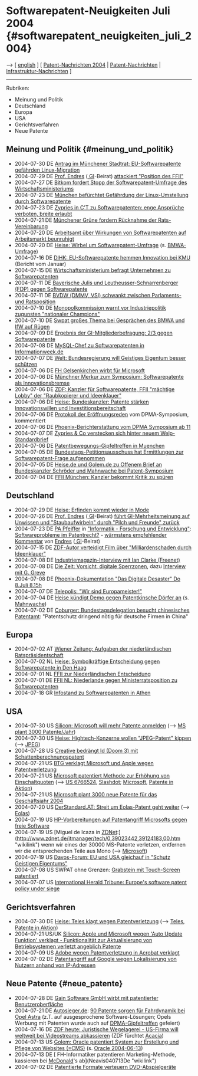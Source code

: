 # Softwarepatent-Neuigkeiten Juli 2004 {#softwarepatent_neuigkeiten_juli_2004}

\--\> \[ [ english](Swpatcnino0405En "wikilink") \] \[ [
Patent-Nachrichten 2004](Swpatcnino04De "wikilink") \| [
Patent-Nachrichten](SwpatcninoDe "wikilink") \| [
Infrastruktur-Nachrichten](FfiinewsDe "wikilink") \]

------------------------------------------------------------------------

Rubriken:

-   Meinung und Politik
-   Deutschland
-   Europa
-   USA
-   Gerichtsverfahren
-   Neue Patente

## Meinung und Politik {#meinung_und_politik}

-   2004-07-30 DE [ Antrag im Münchener Stadtrat: EU-Softwarepatente
    gefährden Linux-Migration](Limux040730De "wikilink")
-   2004-07-29 DE [ Prof. Endres](AlbertEndresDe "wikilink") ([
    GI](SwpatgievDe "wikilink")-Beirat) [attackiert \"Position des
    FFII\"](http://www.gi-ev.de/evewa/php/forum.php?GSAG=da743efbac7ba30449b067df53b1ed5a&action=viewmsg=557 "wikilink")
-   2004-07-27 DE [ Bitkom fordert Stopp der Softwarepatent-Umfrage des
    Wirtschaftsministeriums](Bitkom040727De "wikilink")
-   2004-07-23 DE [ München befürchtet Gefährdung der Linux-Umstellung
    durch Softwarepatente](Limux040723De "wikilink")
-   2004-07-23 DE [ Zypries in C\'T zu Softwarepatenten: enge Ansprüche
    verboten, breite erlaubt](Zypries040723De "wikilink")
-   2004-07-21 DE [ Münchener Grüne fordern Rücknahme der
    Rats-Vereinbarung](Gruenemuc0407De "wikilink")
-   2004-07-20 DE [ Arbeitsamt über Wirkungen von Softwarepatenten auf
    Arbeitsmarkt beunruhigt](Schaetter040720De "wikilink")
-   2004-07-20 DE [Heise: Wirbel um
    Softwarepatent-Umfrage](http://www.heise.de/newsticker/meldung/49239 "wikilink")
    (s. [ BMWA-Umfrage](Bmwa040715De "wikilink"))
-   2004-07-16 DE [ DIHK: EU-Softwarepatente hemmen Innovation bei
    KMU](Dihk0401De "wikilink") (Bericht vom Januar)
-   2004-07-15 DE [ Wirtschaftsministerium befragt Unternehmen zu
    Softwarepatenten](Bmwa040715De "wikilink")
-   2004-07-11 DE [ Bayerische Julis und Leutheusser-Schnarrenberger
    (FDP) gegen Softwarepatente](Juli040711De "wikilink")
-   2004-07-11 DE [ BVDW (DMMV, VSI) schwankt zwischen Parlaments- und
    Ratsposition](DmmvCons04De "wikilink")
-   2004-07-10 DE [ Monopolkommission warnt vor Industriepolitik
    zugunsten \"nationaler Champions\"](Mopoko0407De "wikilink")
-   2004-07-10 DE [ Swpat großes Thema bei Gesprächen des BMWA und IfW
    auf Rügen](Ruegen040710De "wikilink")
-   2004-07-09 DE [ Ergebnis der GI-Mitgliederbefragung: 2/3 gegen
    Softwarepatente](Giev040709De "wikilink")
-   2004-07-08 DE [ MySQL-Chef zu Softwarepatenten in
    Informationweek.de](Mysql040708De "wikilink")
-   2004-07-07 DE [Welt: Bundesregierung will Geistiges Eigentum besser
    schützen](http://www.welt.de/data/2004/07/07/301787.html "wikilink")
-   2004-07-06 DE [ FH Gelsenkirchen wirbt für
    Microsoft](FhgeMs040706De "wikilink")
-   2004-07-06 DE [ Münchner Merkur zum Symposium: Softwarepatente als
    Innovationsbremse](MuenchnerMerkur040707De "wikilink")
-   2004-07-06 DE [ ZDF: Kanzler für Softwarepatente, FFII \"mächtige
    Lobby\" der \"Raubkopierer und
    Ideenklauer\"](Heute040706De "wikilink")
-   2004-07-06 DE [Heise: Bundeskanzler: Patente stärken
    Innovationswillen und
    Investitionsbereitschaft](http://www.heise.de/newsticker/meldung/48897 "wikilink")
-   2004-07-06 DE [ Protokoll der
    Eröffnungsreden](DpmaLog040706De "wikilink") vom DPMA-Symposium,
    kommentiert
-   2004-07-06 DE [Phoenix-Berichterstattung vom DPMA Symposium ab
    11](http://www.phoenix.de/mxd/front/index.html?tag=040706 "wikilink")
-   2004-07-07 DE [ Zypries & Co verstecken sich hinter neuem
    Welp-Standardbrief](Welp0407De "wikilink")
-   2004-07-06 DE [ Patentbewegungs-Gipfeltreffen in
    Muenchen](Dpma040706De "wikilink")
-   2004-07-05 DE [ Bundestags-Petitionsausschuss hat Ermittlungen zur
    Softwarepatent-Frage aufgenommen](Bundestag040705De "wikilink")
-   2004-07-05 DE [ Heise.de und Golem.de zu Offenem Brief an
    Bundeskanzler Schröder und Mahnwache bei
    Patent-Symposium](HeiseGolem040705De "wikilink")
-   2004-07-04 DE [ FFII München: Kanzler bekommt Kritik zu
    spüren](DpmaPM040706De "wikilink")

## Deutschland

-   2004-07-29 DE [ Heise: Erfinden kommt wieder in
    Mode](Heise040729De "wikilink")
-   2004-07-26 DE [ Prof. Endres](AlbertEndresDe "wikilink") ([
    GI](SwpatgievDe "wikilink")-Beirat) [führt GI-Mehrheitsmeinung auf
    Unwissen und \"Staubaufwirbeln\" durch \"Pilch und Freunde\"
    zurück](http://www.gi-ev.de/evewa/php/forum.php?GSAG=da743efbac7ba30449b067df53b1ed5a&action=viewmsg&mid=545 "wikilink")
-   2004-07-23 DE [ PA Pfeiffer](SwpatpfeifferDe "wikilink") in [
    \"Informatik - Forschung und
    Entwicklung\"](InformatikForschungUndEntwicklungDe "wikilink"):
    [Softwareprobleme im
    Patentrecht?](http://swpat.ffii.org/papiere/pfeiffer04/index.de.html "wikilink") -
    [wärmstens empfehlender
    Kommentar](http://www.gi-ev.de/evewa/php/forum.php?GSAG=da743efbac7ba30449b067df53b1ed5a&action=viewmsg&mid=535 "wikilink")
    von [ Endres](AlbertEndresDe "wikilink") ([
    GI](SwpatgievDe "wikilink")-Beirat)
-   2004-07-15 DE [ ZDF-Autor verteidigt Film über \"Milliardenschaden
    durch Ideenklauer\"](Ahlers040715De "wikilink")
-   2004-07-08 DE [Industriemagazin-Interview mit Ian Clarke
    (Freenet)](http://www.industriemagazin.at/e_conomy/detailecom.asp?artikelid=24812&Anz=detailartikel "wikilink")
-   2004-07-08 DE [Die Zeit: Vorsicht, digitale
    Sperrzonen](http://www.zeit.de/2004/29/Patente "wikilink"), dazu
    [Interview mit G.
    Greve](http://www.zeit.de/2004/29/Interview_Patente "wikilink")
-   2004-07-08 DE [Phoenix-Dokumentation \"Das Digitale Desaster\" Do
    8.Juli
    8.15h](http://www.phoenix.de/dokus/15984/index.html "wikilink")
-   2004-07-07 DE [Telepolis: \"Wir sind
    Europameister!\"](http://www.heise.de/tp/deutsch/special/copy/17825/1.html "wikilink")
-   2004-07-04 DE [Heise kündigt Demo gegen Patentkinsche Dörfer
    an](http://www.heise.de/newsticker/meldung/48837 "wikilink") (s. [
    Mahnwache](DemoMuenchen040706De "wikilink"))
-   2004-07-02 DE [Coburger: Bundestagsdelegation besucht chinesisches
    Patentamt](http://www.ct-coburg.de/pub/index.php?mid=55&aid=78&otn=3551&bta=81 "wikilink"):
    \"Patentschutz dringend nötig für deutsche Firmen in China\"

## Europa

-   2004-07-02 AT [Wiener Zeitung: Aufgaben der niederländischen
    Ratspräsidentschaft](http://www.wienerzeitung.at/frameless/eu.htm?ID=M15=208428 "wikilink")
-   2004-07-02 NL [Heise: Symbolkräftige Entscheidung gegen
    Softwarepatente in Den
    Haag](http://www.heise.de/newsticker/meldung/48796 "wikilink")
-   2004-07-01 NL [ FFII zur Niederländischen
    Entscheidung](NlvotDe040701De "wikilink")
-   2004-07-01 DE [ FFII NL: Niederlande gegen Ministerratsposition zu
    Softwarepatenten](NlVote040701De "wikilink")
-   2004-07-18 GR [ Infostand zu Softwarepatenten in
    Athen](Athina040718De "wikilink")

## USA

-   2004-07-30 US [Silicon: Microsoft will mehr Patente
    anmelden](http://www.silicon.de/cpo/news-b2b/detail.php?nr=15740 "wikilink")
    (\--\> [ MS plant 3000 Patente/Jahr](Microsoft040720De "wikilink"))
-   2004-07-30 US [Heise: Hightech-Konzerne wollen \"JPEG-Patent\"
    kippen](http://www.heise.de/newsticker/meldung/49624 "wikilink")
    (\--\> [ JPEG](SwxaiJpegEn "wikilink"))
-   2004-07-28 US [ Creative bedrängt Id (Doom 3) mit
    Schattenberechnungspatent](Creative040728De "wikilink")
-   2004-07-21 US [ BTG verklagt Microsoft und Apple wegen
    Patentverletzung](SwxaiBtgDe "wikilink")
-   2004-07-21 US [Microsoft patentiert Methode zur Erhöhung von
    Einschaltquoten](http://www.heise.de/newsticker/meldung/49363 "wikilink")
    (\--\> [US
    6766524](http://patft.uspto.gov/netacgi/nph-Parser?Sect1=PTO1&Sect2=HITOFF&d=PALL&p=1&u=/netahtml/srchnum.htm&r=1&f=G&l=50=6,766,524.WKU.&OS=PN/6,766,524&RS=PN/6,766,524 "wikilink"),
    [Slashdot](http://yro.slashdot.org/article.pl?sid=04/07/22/2156240&tid=155&tid=109 "wikilink");
    [ Microsoft](SwpatmicrosoftEn "wikilink"), [ Patente in
    Aktion](SwpikxraniDe "wikilink"))
-   2004-07-21 US [ Microsoft plant 3000 neue Patente für das
    Geschäftsjahr 2004](Microsoft040720En "wikilink")
-   2004-07-20 US [DerStandard.AT: Streit um Eolas-Patent geht
    weiter](http://derstandard.at/standard.asp?id=1734513 "wikilink")
    (\--\> [ Eolas](SwxaiEolasDe "wikilink"))
-   2004-07-19 US [ HP-Vorbereitungen auf Patentangriff Microsofts gegen
    freie Software](Campbell040719De "wikilink")
-   2004-07-19 US [Miguel de Icaza in
    [ZDNet](ZDNet "wikilink"):](http://www.zdnet.de/itmanager/tech/0,39023442,39124183,00.htm "wikilink")
    wenn wir eines der 30000 MS-Patente verletzen, entfernen wir die
    entsprechenden Teile aus Mono (\--\> [
    Microsoft](SwpatmicrosoftDe "wikilink"))
-   2004-07-19 US [ Davos-Forum: EU und USA gleichauf in \"Schutz
    Geistigen Eigentums\"](Kompet040713De "wikilink")
-   2004-07-08 US SWPAT ohne Grenzen: [Grabstein mit Touch-Screen
    patentiert](http://futurezone.orf.at/futurezone.orf?read=detail&id=237507&tmp=28588 "wikilink")
-   2004-07-07 US [International Herald Tribune: Europe\'s software
    patent policy under
    siege](http://www.iht.com/articles/528268.html "wikilink")

## Gerichtsverfahren

-   2004-07-30 DE [Heise: Teles klagt wegen
    Patentverletzung](http://www.heise.de/newsticker/meldung/49611 "wikilink")
    (\--\> [ Teles](TelesDe "wikilink"), [ Patente in
    Aktion](SwpikxraniDe "wikilink"))
-   2004-07-21 US/UK [Silicon: Apple und Microsoft wegen \'Auto Update
    Funktion\' verklagt - Funktionalität zur Aktualisierung von
    Betriebsystemen verletzt angeblich
    Patente](http://www.silicon.de/cpo/news-b2b/detail.php?nr=15587 "wikilink")
-   2004-07-09 US [ Adobe wegen Patentverletzung in Acrobat
    verklagt](Adobe040709De "wikilink")
-   2004-07-02 DE [Patentangriff auf Google wegen Lokalisierung von
    Nutzern anhand von
    IP-Adressen](http://www.e-business.de/texte/10085.asp "wikilink")

## Neue Patente {#neue_patente}

-   2004-07-28 DE [Gain Software GmbH wirbt mit patentierter
    Benutzeroberfläche](http://www.digital-engineering-magazin.de/index.php3?page=news-show_neu.php3=6820 "wikilink")
-   2004-07-21 DE [Autosieger.de](http://www.autosieger.de/ "wikilink"):
    [90 Patente sorgen für Fahrdynamik bei Opel
    Astra](http://www.autosieger.de/article2890.html "wikilink") (z.T.
    auf ausgesprochene Software-Lösungen; Opels Werbung mit Patenten
    wurde auch auf [ DPMA-Gipfeltreffen](Dpma040706De "wikilink")
    gefeiert)
-   2004-07-16 DE [ZDF heute: Juristische Wegelagerei - US-Firma will
    weltweit bei Videostreams
    abkassieren](http://www.heute.t-online.de/ZDFheute/artikel/18/0,1367,COMP-0-2145426,00.html "wikilink")
    (ZDF fürchtet [ Acacia](SwxaiAcaciaEn "wikilink"))
-   2004-07-13 US [Golem: Oracle patentiert System zur Erstellung und
    Pflege von Websites
    (=CMS)](http://golem.de/0407/32309.html "wikilink") (s. [ Oracle
    2004-06-13](Oracle040613En "wikilink"))
-   2004-07-13 DE [ FH-Informatiker patentieren Marketing-Methode,
    kassieren bei [McDonald](McDonald "wikilink")\'s
    ab](Neavis040713De "wikilink")
-   2004-07-02 DE [ Patentierte Formate verteuern
    DVD-Abspielgeräte](Dvd0407De "wikilink")
